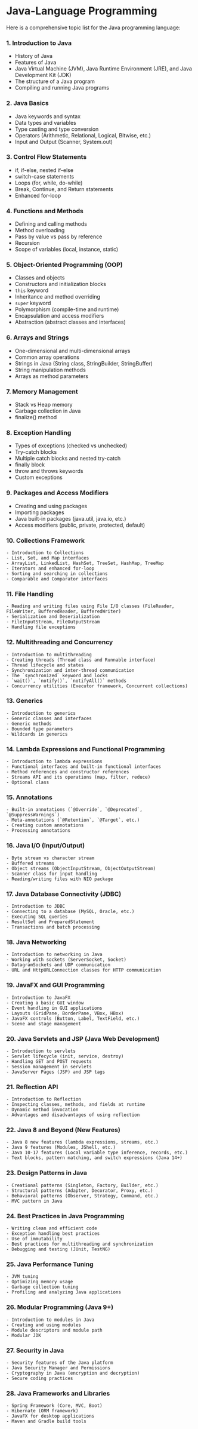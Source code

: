 # Java-Language Programming 

Here is a comprehensive topic list for the Java programming language:

### 1. **Introduction to Java**
   - History of Java
   - Features of Java
   - Java Virtual Machine (JVM), Java Runtime Environment (JRE), and Java Development Kit (JDK)
   - The structure of a Java program
   - Compiling and running Java programs

### 2. **Java Basics**
   - Java keywords and syntax
   - Data types and variables
   - Type casting and type conversion
   - Operators (Arithmetic, Relational, Logical, Bitwise, etc.)
   - Input and Output (Scanner, System.out)

### 3. **Control Flow Statements**
   - if, if-else, nested if-else
   - switch-case statements
   - Loops (for, while, do-while)
   - Break, Continue, and Return statements
   - Enhanced for-loop

### 4. **Functions and Methods**
   - Defining and calling methods
   - Method overloading
   - Pass by value vs pass by reference
   - Recursion
   - Scope of variables (local, instance, static)

### 5. **Object-Oriented Programming (OOP)**
   - Classes and objects
   - Constructors and initialization blocks
   - `this` keyword
   - Inheritance and method overriding
   - `super` keyword
   - Polymorphism (compile-time and runtime)
   - Encapsulation and access modifiers
   - Abstraction (abstract classes and interfaces)

### 6. **Arrays and Strings**
   - One-dimensional and multi-dimensional arrays
   - Common array operations
   - Strings in Java (String class, StringBuilder, StringBuffer)
   - String manipulation methods
   - Arrays as method parameters

### 7. **Memory Management**
   - Stack vs Heap memory
   - Garbage collection in Java
   - finalize() method

### 8. **Exception Handling**
   - Types of exceptions (checked vs unchecked)
   - Try-catch blocks
   - Multiple catch blocks and nested try-catch
   - finally block
   - throw and throws keywords
   - Custom exceptions

### 9. **Packages and Access Modifiers**
   - Creating and using packages
   - Importing packages
   - Java built-in packages (java.util, java.io, etc.)
   - Access modifiers (public, private, protected, default)

### 10. **Collections Framework**
    - Introduction to Collections
    - List, Set, and Map interfaces
    - ArrayList, LinkedList, HashSet, TreeSet, HashMap, TreeMap
    - Iterators and enhanced for-loop
    - Sorting and searching in collections
    - Comparable and Comparator interfaces

### 11. **File Handling**
    - Reading and writing files using File I/O classes (FileReader, FileWriter, BufferedReader, BufferedWriter)
    - Serialization and Deserialization
    - FileInputStream, FileOutputStream
    - Handling file exceptions

### 12. **Multithreading and Concurrency**
    - Introduction to multithreading
    - Creating threads (Thread class and Runnable interface)
    - Thread lifecycle and states
    - Synchronization and inter-thread communication
    - The `synchronized` keyword and locks
    - `wait()`, `notify()`, `notifyAll()` methods
    - Concurrency utilities (Executor framework, Concurrent collections)

### 13. **Generics**
    - Introduction to generics
    - Generic classes and interfaces
    - Generic methods
    - Bounded type parameters
    - Wildcards in generics

### 14. **Lambda Expressions and Functional Programming**
    - Introduction to lambda expressions
    - Functional interfaces and built-in functional interfaces
    - Method references and constructor references
    - Streams API and its operations (map, filter, reduce)
    - Optional class

### 15. **Annotations**
    - Built-in annotations (`@Override`, `@Deprecated`, `@SuppressWarnings`)
    - Meta-annotations (`@Retention`, `@Target`, etc.)
    - Creating custom annotations
    - Processing annotations

### 16. **Java I/O (Input/Output)**
    - Byte stream vs character stream
    - Buffered streams
    - Object streams (ObjectInputStream, ObjectOutputStream)
    - Scanner class for input handling
    - Reading/writing files with NIO package

### 17. **Java Database Connectivity (JDBC)**
    - Introduction to JDBC
    - Connecting to a database (MySQL, Oracle, etc.)
    - Executing SQL queries
    - ResultSet and PreparedStatement
    - Transactions and batch processing

### 18. **Java Networking**
    - Introduction to networking in Java
    - Working with sockets (ServerSocket, Socket)
    - DatagramSockets and UDP communication
    - URL and HttpURLConnection classes for HTTP communication

### 19. **JavaFX and GUI Programming**
    - Introduction to JavaFX
    - Creating a basic GUI window
    - Event handling in GUI applications
    - Layouts (GridPane, BorderPane, VBox, HBox)
    - JavaFX controls (Button, Label, TextField, etc.)
    - Scene and stage management

### 20. **Java Servlets and JSP (Java Web Development)**
    - Introduction to servlets
    - Servlet lifecycle (init, service, destroy)
    - Handling GET and POST requests
    - Session management in servlets
    - JavaServer Pages (JSP) and JSP tags

### 21. **Reflection API**
    - Introduction to Reflection
    - Inspecting classes, methods, and fields at runtime
    - Dynamic method invocation
    - Advantages and disadvantages of using reflection

### 22. **Java 8 and Beyond (New Features)**
    - Java 8 new features (lambda expressions, streams, etc.)
    - Java 9 features (Modules, JShell, etc.)
    - Java 10-17 features (Local variable type inference, records, etc.)
    - Text blocks, pattern matching, and switch expressions (Java 14+)

### 23. **Design Patterns in Java**
    - Creational patterns (Singleton, Factory, Builder, etc.)
    - Structural patterns (Adapter, Decorator, Proxy, etc.)
    - Behavioral patterns (Observer, Strategy, Command, etc.)
    - MVC pattern in Java

### 24. **Best Practices in Java Programming**
    - Writing clean and efficient code
    - Exception handling best practices
    - Use of immutability
    - Best practices for multithreading and synchronization
    - Debugging and testing (JUnit, TestNG)

### 25. **Java Performance Tuning**
    - JVM tuning
    - Optimizing memory usage
    - Garbage collection tuning
    - Profiling and analyzing Java applications

### 26. **Modular Programming (Java 9+)**
    - Introduction to modules in Java
    - Creating and using modules
    - Module descriptors and module path
    - Modular JDK

### 27. **Security in Java**
    - Security features of the Java platform
    - Java Security Manager and Permissions
    - Cryptography in Java (encryption and decryption)
    - Secure coding practices

### 28. **Java Frameworks and Libraries**
    - Spring Framework (Core, MVC, Boot)
    - Hibernate (ORM framework)
    - JavaFX for desktop applications
    - Maven and Gradle build tools
